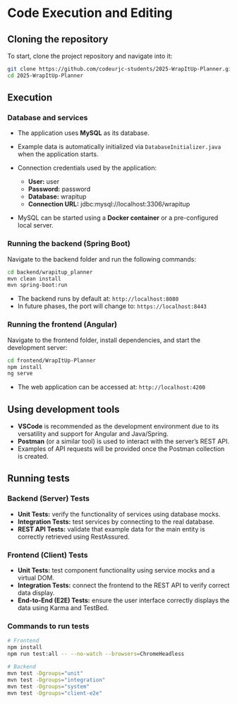 # Code Execution and Editing

## Cloning the repository

To start, clone the project repository and navigate into it:

```bash
git clone https://github.com/codeurjc-students/2025-WrapItUp-Planner.git
cd 2025-WrapItUp-Planner
```

## Execution

### Database and services

* The application uses **MySQL** as its database.
* Example data is automatically initialized via `DatabaseInitializer.java` when the application starts.
* Connection credentials used by the application:

  * **User:** user
  * **Password:** password
  * **Database:** wrapitup
  * **Connection URL:** jdbc:mysql://localhost:3306/wrapitup
* MySQL can be started using a **Docker container** or a pre-configured local server.

### Running the backend (Spring Boot)

Navigate to the backend folder and run the following commands:

```bash
cd backend/wrapitup_planner
mvn clean install
mvn spring-boot:run
```

* The backend runs by default at: `http://localhost:8080`
* In future phases, the port will change to: `https://localhost:8443`

### Running the frontend (Angular)

Navigate to the frontend folder, install dependencies, and start the development server:

```bash
cd frontend/WrapItUp-Planner
npm install
ng serve
```

* The web application can be accessed at: `http://localhost:4200`

## Using development tools

* **VSCode** is recommended as the development environment due to its versatility and support for Angular and Java/Spring.
* **Postman** (or a similar tool) is used to interact with the server’s REST API.
* Examples of API requests will be provided once the Postman collection is created.

## Running tests

### Backend (Server) Tests

* **Unit Tests:** verify the functionality of services using database mocks.
* **Integration Tests:** test services by connecting to the real database.
* **REST API Tests:** validate that example data for the main entity is correctly retrieved using RestAssured.

### Frontend (Client) Tests

* **Unit Tests:** test component functionality using service mocks and a virtual DOM.
* **Integration Tests:** connect the frontend to the REST API to verify correct data display.
* **End-to-End (E2E) Tests:** ensure the user interface correctly displays the data using Karma and TestBed.

### Commands to run tests

```bash
# Frontend
npm install
npm run test:all -- --no-watch --browsers=ChromeHeadless

# Backend
mvn test -Dgroups="unit"
mvn test -Dgroups="integration"
mvn test -Dgroups="system"
mvn test -Dgroups="client-e2e"
```
